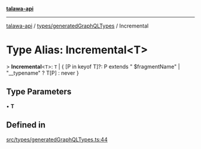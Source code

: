 [**talawa-api**](../../../README.md)

***

[talawa-api](../../../modules.md) / [types/generatedGraphQLTypes](../README.md) / Incremental

# Type Alias: Incremental\<T\>

\> **Incremental**\<`T`\>: `T` \| \{ \[P in keyof T\]?: P extends " $fragmentName" \| "\_\_typename" ? T\[P\] : never \}

## Type Parameters

• **T**

## Defined in

[src/types/generatedGraphQLTypes.ts:44](https://github.com/PalisadoesFoundation/talawa-api/blob/4b5c74fd36bcfc2e36f3a06b67d517e865c188be/src/types/generatedGraphQLTypes.ts#L44)
